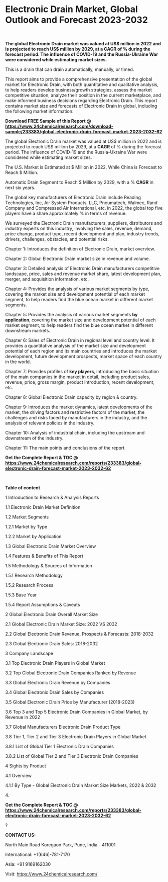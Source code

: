 <h1>Electronic Drain Market, Global Outlook and Forecast 2023-2032</h1><br/><p><strong>The global Electronic Drain market was valued at US$ million in 2022 and is projected to reach US$ million by 2029, at a <strong>CAGR</strong> of % during the forecast period. The influence of COVID-19 and the Russia-Ukraine War were considered while estimating market sizes.</strong></p>
 
 
 
 <p>This is a drain that can drain automatically, manually, or timed.</p>
 
 
 
 <p>This report aims to provide a comprehensive presentation of the global market for Electronic Drain, with both quantitative and qualitative analysis, to help readers develop business/growth strategies, assess the market competitive situation, analyze their position in the current marketplace, and make informed business decisions regarding Electronic Drain. This report contains market size and forecasts of Electronic Drain in global, including the following market information:</p>
 
 
 
 <div><b>Download FREE Sample of this Report @ <a href="https://www.24chemicalresearch.com/download-sample/233383/global-electronic-drain-forecast-market-2023-2032-62">https://www.24chemicalresearch.com/download-sample/233383/global-electronic-drain-forecast-market-2023-2032-62</a></b></div>
 
 
 
 <p>The global Electronic Drain market was valued at US$ million in 2022 and is projected to reach US$ million by 2029, at a <strong>CAGR</strong> of % during the forecast period. The influence of COVID-19 and the Russia-Ukraine War were considered while estimating market sizes.</p>
 
 
 
 <p>The U.S. Market is Estimated at $ Million in 2022, While China is Forecast to Reach $ Million.</p>
 
 
 
 <p>Automatic Drain Segment to Reach $ Million by 2029, with a % <strong>CAGR</strong> in next six years.</p>
 
 
 
 <p>The global key manufacturers of Electronic Drain include Reading Technologies, Inc, Air System Products, LLC, Pneumatech, Walmec, Rand Company and Compressed Air International, etc. in 2022, the global top five players have a share approximately % in terms of revenue.</p>
 
 
 
 <p>We surveyed the Electronic Drain manufacturers, suppliers, distributors and industry experts on this industry, involving the sales, revenue, demand, price change, product type, recent development and plan, industry trends, drivers, challenges, obstacles, and potential risks.</p>
 
 
 
 <p>Chapter 1: Introduces the definition of Electronic Drain, market overview.</p>
 
 
 
 <p>Chapter 2: Global Electronic Drain market size in revenue and volume.</p>
 
 
 
 <p>Chapter 3: Detailed analysis of Electronic Drain manufacturers competitive landscape, price, sales and revenue market share, latest development plan, merger, and acquisition information, etc.</p>
 
 
 
 <p>Chapter 4: Provides the analysis of various market segments by type, covering the market size and development potential of each market segment, to help readers find the blue ocean market in different market segments.</p>
 
 
 
 <p>Chapter 5: Provides the analysis of various market segments <strong>by application</strong>, covering the market size and development potential of each market segment, to help readers find the blue ocean market in different downstream markets.</p>
 
 
 
 <p>Chapter 6: Sales of Electronic Drain in regional level and country level. It provides a quantitative analysis of the market size and development potential of each region and its main countries and introduces the market development, future development prospects, market space of each country in the world.</p>
 
 
 
 <p>Chapter 7: Provides profiles of <strong>key players</strong>, introducing the basic situation of the main companies in the market in detail, including product sales, revenue, price, gross margin, product introduction, recent development, etc.</p>
 
 
 
 <p>Chapter 8: Global Electronic Drain capacity by region & country.</p>
 
 
 
 <p>Chapter 9: Introduces the market dynamics, latest developments of the market, the driving factors and restrictive factors of the market, the challenges and risks faced by manufacturers in the industry, and the analysis of relevant policies in the industry.</p>
 
 
 
 <p>Chapter 10: Analysis of industrial chain, including the upstream and downstream of the industry.</p>
 
 
 
 <p>Chapter 11: The main points and conclusions of the report.</p>
 
 
 
 <div><b>Get the Complete Report & TOC @ <a href="https://www.24chemicalresearch.com/reports/233383/global-electronic-drain-forecast-market-2023-2032-62">https://www.24chemicalresearch.com/reports/233383/global-electronic-drain-forecast-market-2023-2032-62</a></b></div>
 
 
 
 <p><br />
 
 <b>Table of content</b></p>
 
 
 
 <p>1 Introduction to Research & Analysis Reports<br />
 
 1.1 Electronic Drain Market Definition<br />
 
 1.2 Market Segments<br />
 
 1.2.1 Market by Type<br />
 
 1.2.2 Market by Application<br />
 
 1.3 Global Electronic Drain Market Overview<br />
 
 1.4 Features & Benefits of This Report<br />
 
 1.5 Methodology & Sources of Information<br />
 
 1.5.1 Research Methodology<br />
 
 1.5.2 Research Process<br />
 
 1.5.3 Base Year<br />
 
 1.5.4 Report Assumptions & Caveats<br />
 
 2 Global Electronic Drain Overall Market Size<br />
 
 2.1 Global Electronic Drain Market Size: 2022 VS 2032<br />
 
 2.2 Global Electronic Drain Revenue, Prospects & Forecasts: 2018-2032<br />
 
 2.3 Global Electronic Drain Sales: 2018-2032<br />
 
 3 Company Landscape<br />
 
 3.1 Top Electronic Drain Players in Global Market<br />
 
 3.2 Top Global Electronic Drain Companies Ranked by Revenue<br />
 
 3.3 Global Electronic Drain Revenue by Companies<br />
 
 3.4 Global Electronic Drain Sales by Companies<br />
 
 3.5 Global Electronic Drain Price by Manufacturer (2018-2023)<br />
 
 3.6 Top 3 and Top 5 Electronic Drain Companies in Global Market, by Revenue in 2022<br />
 
 3.7 Global Manufacturers Electronic Drain Product Type<br />
 
 3.8 Tier 1, Tier 2 and Tier 3 Electronic Drain Players in Global Market<br />
 
 3.8.1 List of Global Tier 1 Electronic Drain Companies<br />
 
 3.8.2 List of Global Tier 2 and Tier 3 Electronic Drain Companies<br />
 
 4 Sights by Product<br />
 
 4.1 Overview<br />
 
 4.1.1 By Type - Global Electronic Drain Market Size Markets, 2022 & 2032<br />
 
 4.</p>
 
 
 
 <div><b>Get the Complete Report & TOC @ <a href="https://www.24chemicalresearch.com/reports/233383/global-electronic-drain-forecast-market-2023-2032-62">https://www.24chemicalresearch.com/reports/233383/global-electronic-drain-forecast-market-2023-2032-62</a></b></div>
 
 
 
 <p>? </p>
 
 
 
 <p><b>CONTACT US:</b><br />
 
 North Main Road Koregaon Park, Pune, India - 411001.<br />
 
 International: +1(646)-781-7170<br />
 
 Asia: +91 9169162030<br />
 
 Visit: <a href="https://www.24chemicalresearch.com/">https://www.24chemicalresearch.com/</a></p>
